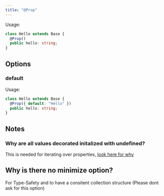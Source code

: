 ```yaml
---
title: "@Prop"
---
```


Usage:

```ts
class Hello extends Base {
  @Prop()
  public hello: string;
}
```

## Options

### default

Usage:

```ts
class Hello extends Base {
  @Prop({ default: "Hello" })
  public hello: string;
}
```

## Notes

### Why are all values decorated initalized with undefined?

This is needed for iterating over properties, [look here for why](https://github.com/microsoft/TypeScript/issues/12437)

## Why is there no minimize option?

For Type-Safety and to have a consitent collection structure (Please dont ask for this option)
